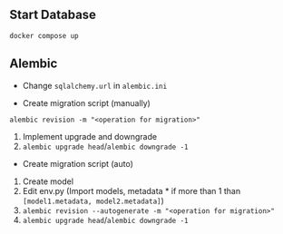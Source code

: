 ## Start Database

`docker compose up`

## Alembic

-   Change `sqlalchemy.url` in `alembic.ini`

-   Create migration script (manually)

`alembic revision -m "<operation for migration>"`

1. Implement upgrade and downgrade
2. `alembic upgrade head`/`alembic downgrade -1`

-   Create migration script (auto)

1. Create model
2. Edit env.py (Import models, metadata \* if more than 1 than `[model1.metadata, model2.metadata]`)
3. `alembic revision --autogenerate -m "<operation for migration>"`
4. `alembic upgrade head`/`alembic downgrade -1`
